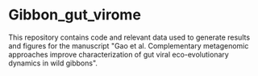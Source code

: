 # Gibbon_gut_virome

This repository contains code and relevant data used to generate results and figures for the manuscript "Gao et al. Complementary metagenomic approaches improve characterization of gut viral eco-evolutionary dynamics in wild gibbons".
